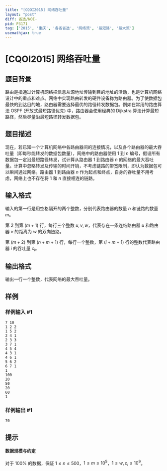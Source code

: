 ```yaml
---
title: "[CQOI2015] 网络吞吐量"
layout: "post"
diff: 省选/NOI-
pid: P3171
tag: ['2015', '重庆', '各省省选', '网络流', '最短路', '最大流']
usemathjax: true
---
```


# [CQOI2015] 网络吞吐量
## 题目背景

路由是指通过计算机网络把信息从源地址传输到目的地址的活动，也是计算机网络设计中的重点和难点。网络中实现路由转发的硬件设备称为路由器。为了使数据包最快的到达目的地，路由器需要选择最优的路径转发数据包。例如在常用的路由算法 OSPF (开放式最短路径优先) 中，路由器会使用经典的 Dijkstra 算法计算最短路径，然后尽量沿最短路径转发数据包。

## 题目描述

现在，若已知一个计算机网络中各路由器间的连接情况，以及各个路由器的最大吞吐量（即每秒能转发的数据包数量），网络中的路由器使用 $1$ 到 $n$ 编号，假设所有数据包一定沿最短路径转发，试计算从路由器 $1$ 到路由器 $n$ 的网络的最大吞吐量。计算中忽略转发及传输的时间开销，不考虑链路的带宽限制，即认为数据包可以瞬间通过网络。路由器 $1$ 到路由器 $n$ 作为起点和终点，自身的吞吐量不用考虑，网络上也不存在将 $1$ 和 $n$ 直接相连的链路。

## 输入格式

输入的第一行是用空格隔开的两个整数，分别代表路由器的数量 $n$ 和链路的数量 $m$。

第 $2$ 到第 $(m + 1)$  行，每行三个整数 $u, v, w$，代表存在一条连结路由器 $u$ 和路由器 $v$  的距离为 $w$ 的双向链路。

第 $(m + 2)$ 到第 $(n + m + 1)$  行，每行一个整数，第 $(i + m + 1)$ 行的整数代表路由器 $i$ 的吞吐量 $c_i$。

## 输出格式

输出一行一个整数，代表网络的最大吞吐量。

## 样例

### 样例输入 #1
```
7 10
1 2 2
1 5 2
2 4 1
2 3 3
3 7 1
4 5 4
4 3 1
4 6 1
5 6 2
6 7 1
1
100
20
50
20
60
1
```
### 样例输出 #1
```
70
```
## 提示

#### 数据规模与约定

对于 $100\%$ 的数据，保证 $1 \leq n \leq 500$，$1 \leq m \leq 10^5$，$1 \leq w, c_i \leq 10^9$。


